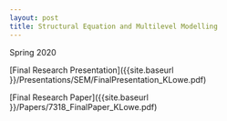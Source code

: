 ```yaml
---
layout: post
title: Structural Equation and Multilevel Modelling
---
```


Spring 2020

[Final Research Presentation]({{site.baseurl }}/Presentations/SEM/FinalPresentation_KLowe.pdf)


[Final Research Paper]({{site.baseurl }}/Papers/7318_FinalPaper_KLowe.pdf)
